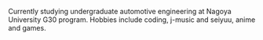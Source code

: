 Currently studying undergraduate automotive engineering at Nagoya University G30 program. Hobbies include coding, j-music and seiyuu, anime and games.

<!---
MasoodSaamer/MasoodSaamer is a ✨ special ✨ repository because its `README.md` (this file) appears on your GitHub profile.
You can click the Preview link to take a look at your changes.
--->
